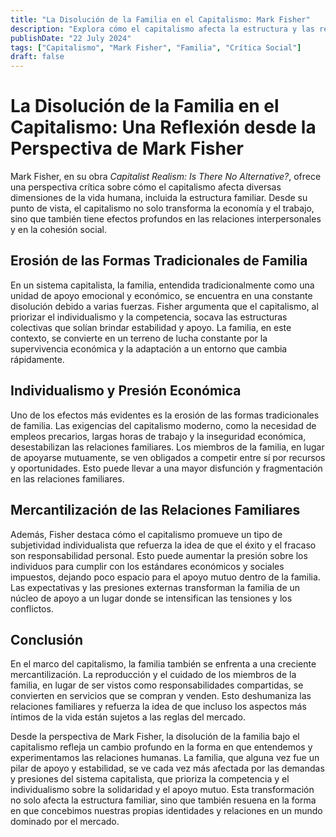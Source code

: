 ```yaml
---
title: "La Disolución de la Familia en el Capitalismo: Mark Fisher"
description: "Explora cómo el capitalismo afecta la estructura y las relaciones familiares, según Mark Fisher."
publishDate: "22 July 2024"
tags: ["Capitalismo", "Mark Fisher", "Familia", "Crítica Social"]
draft: false
---
```


# La Disolución de la Familia en el Capitalismo: Una Reflexión desde la Perspectiva de Mark Fisher

Mark Fisher, en su obra *Capitalist Realism: Is There No Alternative?*, ofrece una perspectiva crítica sobre cómo el capitalismo afecta diversas dimensiones de la vida humana, incluida la estructura familiar. Desde su punto de vista, el capitalismo no solo transforma la economía y el trabajo, sino que también tiene efectos profundos en las relaciones interpersonales y en la cohesión social.

## Erosión de las Formas Tradicionales de Familia

En un sistema capitalista, la familia, entendida tradicionalmente como una unidad de apoyo emocional y económico, se encuentra en una constante disolución debido a varias fuerzas. Fisher argumenta que el capitalismo, al priorizar el individualismo y la competencia, socava las estructuras colectivas que solían brindar estabilidad y apoyo. La familia, en este contexto, se convierte en un terreno de lucha constante por la supervivencia económica y la adaptación a un entorno que cambia rápidamente.

## Individualismo y Presión Económica

Uno de los efectos más evidentes es la erosión de las formas tradicionales de familia. Las exigencias del capitalismo moderno, como la necesidad de empleos precarios, largas horas de trabajo y la inseguridad económica, desestabilizan las relaciones familiares. Los miembros de la familia, en lugar de apoyarse mutuamente, se ven obligados a competir entre sí por recursos y oportunidades. Esto puede llevar a una mayor disfunción y fragmentación en las relaciones familiares.

## Mercantilización de las Relaciones Familiares

Además, Fisher destaca cómo el capitalismo promueve un tipo de subjetividad individualista que refuerza la idea de que el éxito y el fracaso son responsabilidad personal. Esto puede aumentar la presión sobre los individuos para cumplir con los estándares económicos y sociales impuestos, dejando poco espacio para el apoyo mutuo dentro de la familia. Las expectativas y las presiones externas transforman la familia de un núcleo de apoyo a un lugar donde se intensifican las tensiones y los conflictos.

## Conclusión

En el marco del capitalismo, la familia también se enfrenta a una creciente mercantilización. La reproducción y el cuidado de los miembros de la familia, en lugar de ser vistos como responsabilidades compartidas, se convierten en servicios que se compran y venden. Esto deshumaniza las relaciones familiares y refuerza la idea de que incluso los aspectos más íntimos de la vida están sujetos a las reglas del mercado.

Desde la perspectiva de Mark Fisher, la disolución de la familia bajo el capitalismo refleja un cambio profundo en la forma en que entendemos y experimentamos las relaciones humanas. La familia, que alguna vez fue un pilar de apoyo y estabilidad, se ve cada vez más afectada por las demandas y presiones del sistema capitalista, que prioriza la competencia y el individualismo sobre la solidaridad y el apoyo mutuo. Esta transformación no solo afecta la estructura familiar, sino que también resuena en la forma en que concebimos nuestras propias identidades y relaciones en un mundo dominado por el mercado.

